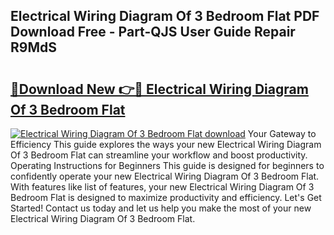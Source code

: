 ## Electrical Wiring Diagram Of 3 Bedroom Flat PDF Download Free - Part-QJS User Guide Repair R9MdS

# <h2><a href="http://dfsu7i.blite.top/?on=Electrical+Wiring+Diagram+Of+3+Bedroom+Flat">🔗Download New 👉🔴 Electrical Wiring Diagram Of 3 Bedroom Flat</a></h2>

[![Electrical Wiring Diagram Of 3 Bedroom Flat download](https://i.imgur.com/lujVjoI.png)](http://dfsu7i.blite.top/?on=Electrical+Wiring+Diagram+Of+3+Bedroom+Flat)
Your Gateway to Efficiency This guide explores the ways your new Electrical Wiring Diagram Of 3 Bedroom Flat can streamline your workflow and boost productivity. Operating Instructions for Beginners This guide is designed for beginners to confidently operate your new Electrical Wiring Diagram Of 3 Bedroom Flat. With features like list of features, your new Electrical Wiring Diagram Of 3 Bedroom Flat is designed to maximize productivity and efficiency. Let's Get Started! Contact us today and let us help you make the most of your new Electrical Wiring Diagram Of 3 Bedroom Flat.
